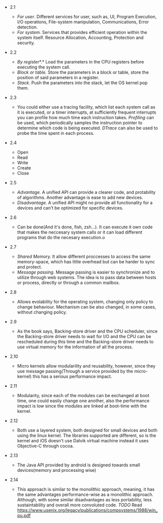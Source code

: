 - 2.1
  - *For user*. Different services for user, such as, UI, Program Execution, I/O operations, File-system manipulation, Communications, Error detection.
  - *For system.* Services that provides efficient operation within the system itself. Resource Allocation, Accounting, Protection and security.

- 2.2
  - *By register**.* Load the parameters in the CPU registers before executing the system call.
  - *Block or table.* Store the parameters in a block or table, store the position of said parameters in a register.
  - *Stack.* Push the parameters into the stack, let the OS kernel pop them.

- 2.3
  - You could either use a tracing facility, which list each system call as it is executed, or a timer interrupts, at sufficiently frequent interrupts you can profile how much time each instruction takes. *Profiling* can be used, which periodically samples the instruction pointer to determine which code is being executed. *DTrace* can also be used to probe the time spent in each process.

- 2.4
  - Open
  - Read
  - Write
  - Create
  - Close

- 2.5
  - *Advantage.* A unified API can provide a clearer code, and protability of algorithms. Another advantage is ease to add new devices.
  - *Disadvantage.* A unified API might no provide all functionality for a devices and can't be optimized for specific devices.

- 2.6
  - Can be done(And it's done, fish, zsh...). It can execute it own code that makes the neccesary system calls or it can load different programs that do the necesary execution.o

- 2.7
  - *Shared Memory.* It allow different proccesses to access the same memory-space, which has little overhead but can be harder to sync and protect.
  - *Message passing.* Message passing is easier to synchronize and to utilize through web systems. The idea is to pass data between hosts or process, directly or through a common mailbox.

- 2.8
  - Allows evolability for the operating system, changing only policy to change behaviour. Mechanism can be also changed, in some cases, without changing policy.

- 2.9
  - As the book says, Backing-store driver and the CPU scheduler, since the Backing-store driver needs to wait for I/O and the CPU can be rescheduled during this time and the Backing-store driver needs to use virtual memory for the information of all the process.

- 2.10
  - Micro kernels allow modularility and reusability, however, since they use message passing(Through a service provided by the micro-kernel) this has a serious performance impact.

- 2.11
  - Modularity, since each of the modules can be exchanged at boot time, one could easily change one another, also the performance impact is low since the modules are linked at boot-time with the kernel.

- 2.12 
  - Both use a layered system, both designed for small devices and both using the linux kernel. The libraries supported are different, so is the kernel and iOS doesn't use Dalvik virtual machine instead it uses Objective-C through cocoa.

- 2.13
  - The Java API provided by android is designed towards small devices(memory and processing wise)

- 2.14
  - This approach is similar to the monolithic approach, meaning, it has the same advantages performance-wise as a monolithic approach. Although, with some similar disadvantages as less portability, less sustaintability and overall more convoluted code. *TODO* Read https://www.usenix.org/legacy/publications/compsystems/1988/win_pu.pdf

